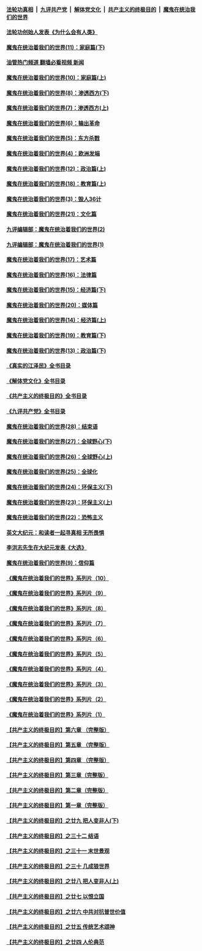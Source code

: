 ####  [法轮功真相](../../../../basic/blob/master/README.md?t=04151211) &nbsp;|&nbsp; [九评共产党](../../../../9ping.md/blob/master/README.md?t=04151211) &nbsp;|&nbsp; [解体党文化](../../../../jtdwh.md/blob/master/README.md?t=04151211)  &nbsp;|&nbsp; [共产主义的终极目的](../../../../gczydzjmd.md/blob/master/README.md?t=04151211) &nbsp;|&nbsp; [魔鬼在统治我们的世界](../../../../mgztzwmdsj.md/blob/master/README.md?t=04151211) 

#### [法轮功创始人发表《为什么会有人类》](../pages/nsc422/n13912117.md?t=04151211) 

#### [魔鬼在统治着我们的世界(11)：家庭篇(下)](../pages/nsc422/n10440961.md?t=04151211) 

#### [油管热门频道 翻墙必看视频 新闻](http://129.146.143.75:81/youtube.html?04151211)

#### [魔鬼在统治着我们的世界(10)：家庭篇(上)](../pages/nsc422/n10435448.md?t=04151211) 

#### [魔鬼在统治着我们的世界(8)：渗透西方(下)](../pages/nsc422/n10429603.md?t=04151211) 

#### [魔鬼在统治着我们的世界(7)：渗透西方(上)](../pages/nsc422/n10426013.md?t=04151211) 

#### [魔鬼在统治着我们的世界(6)：输出革命](../pages/nsc422/n10421536.md?t=04151211) 

#### [魔鬼在统治着我们的世界(5)：东方杀戮](../pages/nsc422/n10417707.md?t=04151211) 

#### [魔鬼在统治着我们的世界(4)：欧洲发端](../pages/nsc422/n10414890.md?t=04151211) 

#### [魔鬼在统治着我们的世界(12)：政治篇(上)](../pages/nsc422/n10444576.md?t=04151211) 

#### [魔鬼在统治着我们的世界(18)：教育篇(上)](../pages/nsc422/n10526970.md?t=04151211) 

#### [魔鬼在统治着我们的世界(3)：毁人36计](../pages/nsc422/n10411583.md?t=04151211) 

#### [魔鬼在统治着我们的世界(21)：文化篇](../pages/nsc422/n10597706.md?t=04151211) 

#### [九评编辑部：魔鬼在统治着我们的世界(2)](../pages/nsc422/n10410036.md?t=04151211) 

#### [九评编辑部：魔鬼在统治着我们的世界(1)](../pages/nsc422/n10406825.md?t=04151211) 

#### [魔鬼在统治着我们的世界(17)：艺术篇](../pages/nsc422/n10499093.md?t=04151211) 

#### [魔鬼在统治着我们的世界(16)：法律篇](../pages/nsc422/n10485969.md?t=04151211) 

#### [魔鬼在统治着我们的世界(15)：经济篇(下)](../pages/nsc422/n10469975.md?t=04151211) 

#### [魔鬼在统治着我们的世界(20)：媒体篇](../pages/nsc422/n10586579.md?t=04151211) 

#### [魔鬼在统治着我们的世界(14)：经济篇(上)](../pages/nsc422/n10457370.md?t=04151211) 

#### [魔鬼在统治着我们的世界(19)：教育篇(下)](../pages/nsc422/n10564808.md?t=04151211) 

#### [魔鬼在统治着我们的世界(13)：政治篇(下)](../pages/nsc422/n10448270.md?t=04151211) 

#### [《真实的江泽民》全书目录](../pages/nsc422/n13721399.md?t=04151211) 

#### [《解体党文化》全书目录](../pages/nsc422/n13721157.md?t=04151211) 

#### [《共产主义的终极目的》全书目录](../pages/nsc422/n13721048.md?t=04151211) 

#### [《九评共产党》全书目录](../pages/nsc422/n13708085.md?t=04151211) 

#### [魔鬼在统治着我们的世界(28)：结束语](../pages/nsc422/n10936246.md?t=04151211) 

#### [魔鬼在统治着我们的世界(27)：全球野心(下)](../pages/nsc422/n10928319.md?t=04151211) 

#### [魔鬼在统治着我们的世界(26)：全球野心(上)](../pages/nsc422/n10900318.md?t=04151211) 

#### [魔鬼在统治着我们的世界(25)：全球化](../pages/nsc422/n10788205.md?t=04151211) 

#### [魔鬼在统治着我们的世界(24)：环保主义(下)](../pages/nsc422/n10695307.md?t=04151211) 

#### [魔鬼在统治着我们的世界(23)：环保主义(上)](../pages/nsc422/n10688613.md?t=04151211) 

#### [魔鬼在统治着我们的世界(22)：恐怖主义](../pages/nsc422/n10614727.md?t=04151211) 

#### [英文大纪元：和读者一起寻真相 无所畏惧](../pages/nsc422/n12542027.md?t=04151211) 

#### [李洪志先生在大纪元发表《大选》](../pages/nsc422/n12534746.md?t=04151211) 

#### [魔鬼在统治着我们的世界(9)：信仰篇](../pages/nsc422/n10432159.md?t=04151211) 

#### [《魔鬼在统治着我们的世界》系列片（10）](../pages/nsc422/n12292670.md?t=04151211) 

#### [《魔鬼在统治着我们的世界》系列片（9）](../pages/nsc422/n12290859.md?t=04151211) 

#### [《魔鬼在统治着我们的世界》系列片（8）](../pages/nsc422/n12287445.md?t=04151211) 

#### [《魔鬼在统治着我们的世界》系列片（7）](../pages/nsc422/n12283425.md?t=04151211) 

#### [《魔鬼在统治着我们的世界》系列片（6）](../pages/nsc422/n12282314.md?t=04151211) 

#### [《魔鬼在统治着我们的世界》系列片（5）](../pages/nsc422/n12281419.md?t=04151211) 

#### [《魔鬼在统治着我们的世界》系列片（4）](../pages/nsc422/n12274024.md?t=04151211) 

#### [《魔鬼在统治着我们的世界》系列片（3）](../pages/nsc422/n12271322.md?t=04151211) 

#### [《魔鬼在统治着我们的世界》系列片（2）](../pages/nsc422/n12269049.md?t=04151211) 

#### [《魔鬼在统治着我们的世界》系列片（1）](../pages/nsc422/n12267575.md?t=04151211) 

#### [【共产主义的终极目的】第六章 （完整版）](../pages/nsc422/n11428913.md?t=04151211) 

#### [【共产主义的终极目的】第五章 （完整版）](../pages/nsc422/n11428912.md?t=04151211) 

#### [【共产主义的终极目的】第四章 （完整版）](../pages/nsc422/n11428907.md?t=04151211) 

#### [【共产主义的终极目的】第三章（完整版）](../pages/nsc422/n11428848.md?t=04151211) 

#### [【共产主义的终极目的】第二章（完整版）](../pages/nsc422/n11428831.md?t=04151211) 

#### [【共产主义的终极目的】第一章（完整版）](../pages/nsc422/n11417651.md?t=04151211) 

#### [【共产主义的终极目的】之廿九 把人变非人(下)](../pages/nsc422/n11344140.md?t=04151211) 

#### [【共产主义的终极目的】之三十二 结语](../pages/nsc422/n11360535.md?t=04151211) 

#### [【共产主义的终极目的】之三十一 末世景观](../pages/nsc422/n11351129.md?t=04151211) 

#### [【共产主义的终极目的】之三十 几成狼世界](../pages/nsc422/n11348280.md?t=04151211) 

#### [【共产主义的终极目的】之廿八 把人变非人(上)](../pages/nsc422/n11340492.md?t=04151211) 

#### [【共产主义的终极目的】之廿七 以恨立国](../pages/nsc422/n11336944.md?t=04151211) 

#### [【共产主义的终极目的】之廿六 中共对抗普世价值](../pages/nsc422/n11324785.md?t=04151211) 

#### [【共产主义的终极目的】之廿五 传统艺术颂神](../pages/nsc422/n11296396.md?t=04151211) 

#### [【共产主义的终极目的】之廿四 人伦典范](../pages/nsc422/n11296397.md?t=04151211) 

<img src='http://gfw-breaker.win/goodnews/indexes/nsc422.md' width='0px' height='0px'/>
